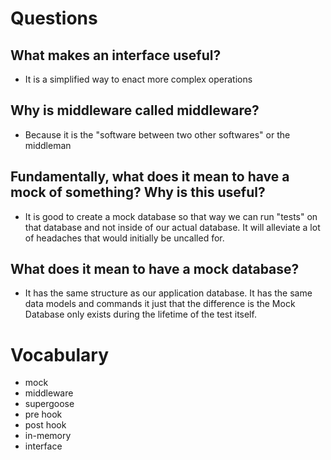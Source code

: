 # Questions
## What makes an interface useful?
  * It is a simplified way to enact more complex operations
## Why is middleware called middleware?
  * Because it is the "software between two other softwares" or the middleman
## Fundamentally, what does it mean to have a mock of something? Why is this useful?
  * It is good to create a mock database so that way we can run "tests" on that database and not inside of our actual database. It will alleviate a lot of headaches that would initially be uncalled for.
## What does it mean to have a mock database?
  * It has the same structure as our application database. It has the same data models and commands it just that the difference is the Mock Database only exists during the lifetime of the test itself.

# Vocabulary

  * mock
  * middleware
  * supergoose
  * pre hook
  * post hook
  * in-memory
  * interface
